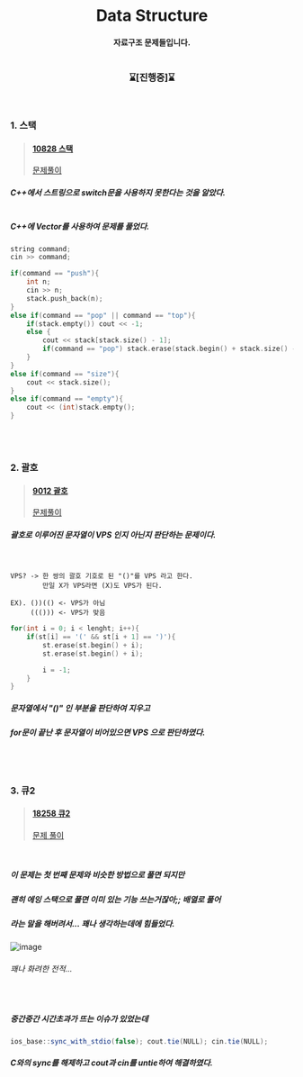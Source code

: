 <div align='center'>

# Data Structure
#### 자료구조 문제들입니다. <br><br>

### ⌛[**진행중**]⌛
<br>

<div align='left'>

### 1. 스택<br>
> #### [10828 스택](https://www.acmicpc.net/problem/10828)
> [문제풀이](https://github.com/ehdbs28/Algorithm/blob/main/BAEKJOON/Data_Structure/10828_Stack.cpp)

##### C++에서 스트링으로 switch문을 사용하지 못한다는 것을 알았다.<br><br>

##### C++에 **Vector**를 사용하여 문제를 풀었다.
```cpp
string command;
cin >> command;

if(command == "push"){
    int n;
    cin >> n;
    stack.push_back(n);
}
else if(command == "pop" || command == "top"){
    if(stack.empty()) cout << -1;
    else {
        cout << stack[stack.size() - 1];
        if(command == "pop") stack.erase(stack.begin() + stack.size() - 1);
    }
}
else if(command == "size"){
    cout << stack.size();
}
else if(command == "empty"){
    cout << (int)stack.empty();
}
```
<!-- ##### 정답이긴 하였으나 너무 이미 있는 기능을 복붙하는것 같아서...<br> 배열을 사용하는 로직으로 바꾸었다. -->

<br><br>


### 2. 괄호<br>
> #### [9012 괄호](https://www.acmicpc.net/problem/9012)
> [문제풀이](https://github.com/ehdbs28/Algorithm/blob/main/BAEKJOON/Data_Structure/9012_Parenthesis%20String.cpp)
##### 괄호로 이루어진 문자열이 VPS 인지 아닌지 판단하는 문제이다.

<br>

```
VPS? -> 한 쌍의 괄호 기호로 된 "()"를 VPS 라고 한다.
        만일 X가 VPS라면 (X)도 VPS가 된다.
```

```
EX). ())(() <- VPS가 아님
     ((())) <- VPS가 맞음
```

```cpp
for(int i = 0; i < lenght; i++){
    if(st[i] == '(' && st[i + 1] == ')'){
        st.erase(st.begin() + i);
        st.erase(st.begin() + i);

        i = -1;
    }
}
```
##### 문자열에서 **"()"** 인 부분을 판단하여 지우고
##### for문이 끝난 후 문자열이 비어있으면 VPS 으로 판단하였다.

<br><br>

### 3. 큐2
> #### [18258 큐2](https://www.acmicpc.net/problem/18258)
> [문제 풀이](https://github.com/ehdbs28/Algorithm/blob/main/BAEKJOON/Data_Structure/18258_queue2.cpp)

<br>

##### 이 문제는 첫 번째 문제와 비슷한 방법으로 풀면 되지만
##### 괜히 ***에잉 스택으로 풀면 이미 있는 기능 쓰는거잖아;; 배열로 풀어***
##### 라는 말을 해버려서... 꽤나 생각하는데에 힘들었다.

![image](https://user-images.githubusercontent.com/98889991/196065073-8d76f101-4564-4686-bd61-eb677f3e77aa.png)
###### 꽤나 화려한 전적...

<br>

##### 중간중간 시간초과가 뜨는 이슈가 있었는데
```cs
ios_base::sync_with_stdio(false); cout.tie(NULL); cin.tie(NULL);
```
##### C와의 sync를 해제하고 cout과 cin를 untie하여 해결하였다.


